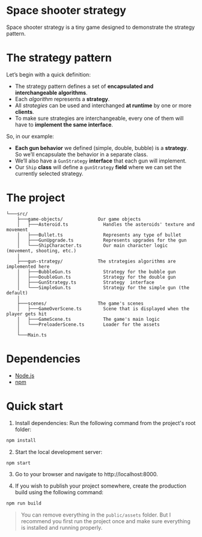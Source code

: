 
# Space shooter strategy
Space shooter strategy is a tiny game designed to demonstrate the strategy pattern.


# The strategy pattern
Let’s begin with a quick definition:

- The strategy pattern defines a set of **encapsulated and interchangeable algorithms**. 
- Each *algorithm* represents a **strategy**.
- All *strategies* can be used and interchanged **at runtime** by one or more **clients**.
- To make sure strategies are interchangeable, every one of them will have to **implement the same interface**.

So, in our example:

- **Each gun behavior** we defined (simple, double, bubble) is a **strategy**. So  we’ll encapsulate the behavior in a separate class.
- We’ll also have a `GunStrategy` **interface** that each gun will implement.
- Our `Ship` **class** will define a `gunStrategy` **field** where we can set the currently selected strategy.

# The project

```
└───src/
    ├───game-objects/             Our game objects
    │   ├───Asteroid.ts             Handles the asteroids' texture and movement
    │   ├───Bullet.ts               Represents any type of bullet
    │   ├───GunUpgrade.ts           Represents upgrades for the gun
    │   └───ShipCharacter.ts        Our main character logic (movement, shooting, etc.)
    │
    ├───gun-strategy/             The strategies algorithms are implemented here
    │   ├───BubbleGun.ts            Strategy for the bubble gun
    │   ├───DoubleGun.ts            Strategy for the double gun
    │   ├───GunStrategy.ts          Strategy  interface
    │   └───SimpleGun.ts            Strategy for the simple gun (the default)
    │
    ├───scenes/                   The game's scenes
    │   ├───GameOverScene.ts        Scene that is displayed when the player gets hit
    │   ├───GameScene.ts            The game's main logic
    │   └───PreloaderScene.ts       Loader for the assets
    │
    └───Main.ts
```


# Dependencies
- [Node.js](https://nodejs.org/en/)
- [npm](https://www.npmjs.com/)

# Quick start

1. Install dependencies: Run the following command from the project's root folder:

```sh
npm install
```

2. Start the local development server: 

```sh
npm start
```

3. Go to your browser and navigate to http://localhost:8000. 

4. If you wish to publish your project somewhere, create the production build using the following command:

```sh
npm run build
```

> You can remove everything in the `public/assets` folder. But I recommend you first run the project once and make sure everything is installed and running properly.


